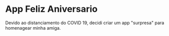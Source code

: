 # App Feliz Aniversario
 Devido ao distanciamento do COVID 19, decidi criar um app "surpresa" para homenagear minha amiga.
